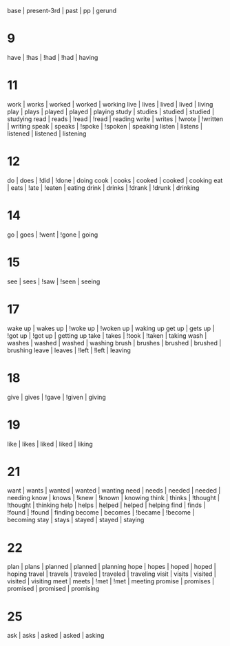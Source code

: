 base | present-3rd | past | pp | gerund

# 9

have | !has | !had | !had | having

# 11

work | works | worked | worked | working
live | lives | lived | lived | living
play | plays | played | played | playing
study | studies | studied | studied | studying
read | reads | !read | !read | reading
write | writes | !wrote | !written | writing
speak | speaks | !spoke | !spoken | speaking
listen | listens | listened | listened | listening

# 12

do | does | !did | !done | doing
cook | cooks | cooked | cooked | cooking
eat | eats | !ate | !eaten | eating
drink | drinks | !drank | !drunk | drinking

# 14

go | goes | !went | !gone | going

# 15

see | sees | !saw | !seen | seeing

# 17

wake up | wakes up | !woke up | !woken up | waking up
get up | gets up | !got up | !got up | getting up
take | takes | !took | !taken | taking
wash | washes | washed | washed | washing
brush | brushes | brushed | brushed | brushing
leave | leaves | !left | !left | leaving

# 18

give | gives | !gave | !given | giving

# 19

like | likes | liked | liked | liking

# 21

want | wants | wanted | wanted | wanting
need | needs | needed | needed | needing
know | knows | !knew | !known | knowing
think | thinks | !thought | !thought | thinking
help | helps | helped | helped | helping
find | finds | !found | !found | finding
become | becomes | !became | !become | becoming
stay | stays | stayed | stayed | staying

# 22

plan | plans | planned | planned | planning
hope | hopes | hoped | hoped | hoping
travel | travels | traveled | traveled | traveling
visit | visits | visited | visited | visiting
meet | meets | !met | !met | meeting
promise | promises | promised | promised | promising

# 25 

ask | asks | asked | asked | asking